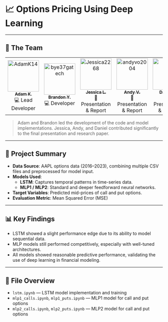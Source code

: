 # 📈 Options Pricing Using Deep Learning

---

## 👥 The Team

<table>
  <tr>
    <td align="center">
      <a href="https://github.com/AdamK14">
        <img src="https://github.com/AdamK14.png" width="100px;" alt="AdamK14"/><br />
        <sub><b>Adam K.</b></sub>
      </a><br />
      💻 Lead Developer
    </td>
    <td align="center">
      <a href="https://github.com/bye37gatech">
        <img src="https://github.com/bye37gatech.png" width="100px;" alt="bye37gatech"/><br />
        <sub><b>Brandon Y.</b></sub>
      </a><br />
      💻 Developer
    </td>
    <td align="center">
      <a href="https://github.com/Jessica2268">
        <img src="https://github.com/Jessica2268.png" width="100px;" alt="Jessica2268"/><br />
        <sub><b>Jessica L.</b></sub>
      </a><br />
      📝 Presentation & Report
    </td>
    <td align="center">
      <a href="https://github.com/andyvo2004">
        <img src="https://github.com/andyvo2004.png" width="100px;" alt="andyvo2004"/><br />
        <sub><b>Andy V.</b></sub>
      </a><br />
      📝 Presentation & Report
    </td>
    <td align="center">
      <a href="https://github.com/dyu27">
        <img src="https://github.com/dyu27.png" width="100px;" alt="dyu27"/><br />
        <sub><b>Daniel Y.</b></sub>
      </a><br />
      📝 Presentation & Report
    </td>
  </tr>
</table>

> Adam and Brandon led the development of the code and model implementations. Jessica, Andy, and Daniel contributed significantly to the final presentation and research paper.

---

## 🧠 Project Summary

- **Data Source**: AAPL options data (2016–2023), combining multiple CSV files and preprocessed for model input.
- **Models Used**:
  - **LSTM**: Captures temporal patterns in time-series data.
  - **MLP1 / MLP2**: Standard and deeper feedforward neural networks.
- **Target Variables**: Predicted mid-prices of call and put options.
- **Evaluation Metric**: Mean Squared Error (MSE)

---

## 📊 Key Findings

- LSTM showed a slight performance edge due to its ability to model sequential data.
- MLP models still performed competitively, especially with well-tuned architectures.
- All models showed reasonable predictive performance, validating the use of deep learning in financial modeling.

---

## 📁 File Overview

- `lstm.ipynb` — LSTM model implementation and training
- `mlp1_calls.ipynb`, `mlp1_puts.ipynb` — MLP1 model for call and put options
- `mlp2_calls.ipynb`, `mlp2_puts.ipynb` — MLP2 model for call and put options
